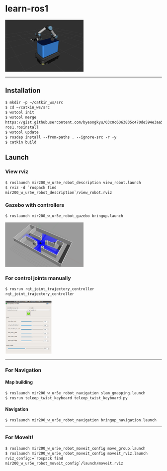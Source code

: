 # learn-ros1

<img src="./doc/robot_rviz.png" width="50%">

---

## Installation

```shell
$ mkdir -p ~/catkin_ws/src
$ cd ~/catkin_ws/src
$ wstool init
$ wstool merge https://gist.githubusercontent.com/byeongkyu/03c0c6063835c470de594e3aa521d8a4/raw/learn-ros1.rosinstall
$ wstool update
$ rosdep install --from-paths . --ignore-src -r -y
$ catkin build
```

## Launch

### View rviz

    $ roslaunch mir200_w_ur5e_robot_description view_robot.launch
    $ rviz -d `rospack find mir200_w_ur5e_robot_description`/view_robot.rviz


### Gazebo with controllers

    $ roslaunch mir200_w_ur5e_robot_gazebo bringup.launch

<img src="./doc/gazebo.jpg" width="50%">


### For control joints manually

    $ rosrun rqt_joint_trajectory_controller rqt_joint_trajectory_controller

<img src="./doc/rqt_joint_trajectory_controller.png" width="30%">

---

### For Navigation

#### Map building

    $ roslaunch mir200_w_ur5e_robot_navigation slam_gmapping.launch
    $ rosrun teleop_twist_keyboard teleop_twist_keyboard.py

#### Navigation

    $ roslaunch mir200_w_ur5e_robot_navigation bringup_navigation.launch


---

### For MoveIt!

    $ roslaunch mir200_w_ur5e_robot_moveit_config move_group.launch
    $ roslaunch mir200_w_ur5e_robot_moveit_config moveit_rviz.launch rviz_config:=`rospack find mir200_w_ur5e_robot_moveit_config`/launch/moveit.rviz

